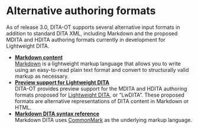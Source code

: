 # Alternative authoring formats

As of release 3.0, DITA-OT supports several alternative input formats in addition to standard DITA XML, including Markdown and the proposed MDITA and HDITA authoring formats currently in development for Lightweight DITA.

-   **[Markdown content](../topics/markdown-input.md)**  
 [Markdown](https://daringfireball.net/projects/markdown/) is a lightweight markup language that allows you to write using an easy-to-read plain text format and convert to structurally valid markup as necessary.
-   **[Preview support for Lightweight DITA](../topics/lwdita-input.md)**  
DITA-OT provides preview support for the MDITA and HDITA authoring formats proposed for [Lightweight DITA](http://docs.oasis-open.org/dita/LwDITA/v1.0/cn01/LwDITA-v1.0-cn01.pdf), or “LwDITA”. These proposed formats are alternative representations of DITA content in Markdown or HTML.
-   **[Markdown DITA syntax reference](../topics/markdown-dita-syntax-reference.md)**  
Markdown DITA uses [CommonMark](http://commonmark.org) as the underlying markup language.

